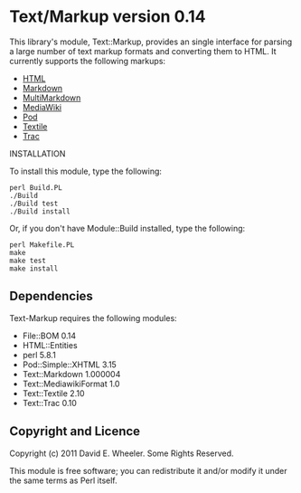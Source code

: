 Text/Markup version 0.14
========================

This library's module, Text::Markup, provides an single interface for parsing
a large number of text markup formats and converting them to HTML. It
currently supports the following markups:

* [HTML](http://whatwg.org/html)
* [Markdown](http://daringfireball.net/projects/markdown/)
* [MultiMarkdown](http://fletcherpenney.net/multimarkdown/)
* [MediaWiki](http://en.wikipedia.org/wiki/Help:Contents/Editing_Wikipedia)
* [Pod](http://search.cpan.org/perldoc?perlpod)
* [Textile](http://textism.com/tools/textile/)
* [Trac](http://trac.edgewall.org/wiki/WikiFormatting)

INSTALLATION

To install this module, type the following:

    perl Build.PL
    ./Build
    ./Build test
    ./Build install

Or, if you don't have Module::Build installed, type the following:

    perl Makefile.PL
    make
    make test
    make install

Dependencies
------------

Text-Markup requires the following modules:

* File::BOM 0.14
* HTML::Entities
* perl 5.8.1
* Pod::Simple::XHTML 3.15
* Text::Markdown 1.000004
* Text::MediawikiFormat 1.0
* Text::Textile 2.10
* Text::Trac 0.10

Copyright and Licence
---------------------

Copyright (c) 2011 David E. Wheeler. Some Rights Reserved.

This module is free software; you can redistribute it and/or modify it under
the same terms as Perl itself.
